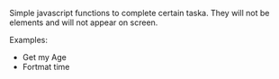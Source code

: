 Simple javascript functions to complete certain taska. They will not be elements and will not appear on screen.

Examples:

- Get my Age
- Fortmat time
